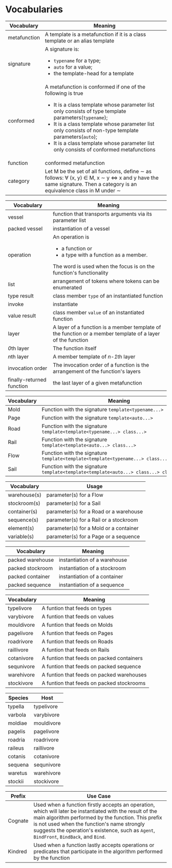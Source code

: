 <!-- Copyright 2024 Feng Mofan
SPDX-License-Identifier: Apache-2.0 -->

# Vocabularies

<table>
  <thead>
    <tr>
      <th>Vocabulary</th>
      <th>Meaning</th>
    </tr>
  </thead>
  <tbody>
    <tr>
      <td>metafunction</td>
      <td>A template is a metafunction if it is a class template or an alias template</td>
    </tr>
    <tr>
      <td>signature</td>
      <td>
        A signature is:
        <ul>
            <li><code>typename</code> for a type;</li>
            <li><code>auto</code> for a value;</li>
            <li>the template-head for a template</li>
        </ul>
    </tr>
    <tr>
      <td>conformed</td>
      <td>
        A metafunction is conformed if one of the following is true
        <ul>
          <li>
            It is a class template whose parameter list only consists of type template parameters(<code>typename</code>);
          </li>
          <li>
            It is a class template whose parameter list only consists of non-type template parameters(<code>auto</code>);
          </li>
          <li>
            It is a class template whose parameter list only consists of conformed metafunctions
          </li>
        </ul>
      </td>
    </tr>
    <tr>
      <td>function</td>
      <td>conformed metafunction</td>
    </tr>
    <tr>
      <td>category</td>
      <td>
        Let M be the set of all functions, define &sim; as follows: &forall; (x, y) &isin; M, x &sim; y &iff; x and y have the same signature. Then a category is an equivalence class in M under &sim;
      </td>
    </tr>
  </tbody>
</table>

<table>
  <thead>
    <tr>
      <th>Vocabulary</th>
      <th>Meaning</th>
    </tr>
  </thead>
  <tbody>
    <tr>
      <td>vessel</td>
      <td>function that transports arguments via its parameter list</td>
    </tr>
    <tr>
      <td>packed vessel</td>
      <td>instantiation of a vessel</td>
    </tr>
    <tr>
      <td>operation</td>
      <td>
        An operation is
        <ul>
          <li>a function or</li>
          <li>a type with a function as a member.</li>
        </ul>
          The word is used when the focus is on the function's functionality
      </td>
    </tr>
    <tr>
      <td>list</td>
      <td>arrangement of tokens where tokens can be enumerated</td>
    </tr>
    <tr>
      <td>type result</td>
      <td>class member <code>type</code> of an instantiated function</td>
    </tr>
    <tr>
      <td>invoke</td>
      <td>instantiate</td>
    </tr>
    <tr>
      <td>value result</td>
      <td>class member <code>value</code> of an instantiated function</td>
    </tr>
    <tr>
      <td>layer</td>
      <td>A layer of a function is a member template of the function or a member template of a layer of the function</td>
    </tr>
    <tr>
      <td><i>0</i>th layer</td>
      <td>The function itself</td>
    </tr>
    <tr>
      <td><i>n</i>th layer</td>
      <td>A member template of <i>n-1</i>th layer</td>
    </tr>
    <tr>
      <td>invocation order</td>
      <td>The invocation order of a function is the arrangement of the function's layers</td>
    </tr>
    <tr>
      <td>finally-returned function</td>
      <td>the last layer of a given metafunction</td>
    </tr>
  </tbody>
</table>

<table>
  <thead>
    <tr>
      <th>Vocabulary</th>
      <th>Meaning</th>
    </tr>
  </thead>
  <tbody>
    <tr>
      <td>Mold</td>
      <td>
        Function with the signature <code>template&lt;typename...&gt;</code>
      </td>
      </tr>
      <tr>
        <td>Page</td>
        <td>
          Function with the signature <code>template&lt;auto...&gt;</code>
        </td>
      </tr>
      <tr>
        <td>Road</td>
        <td>
          Function with the signature <code>template&lt;template&lt;typename...&gt;&nbsp;class...&gt;</code>
        </td>
      </tr>
      <tr>
        <td>Rail</td>
        <td>
          Function with the signature <code>template&lt;template&lt;auto...&gt;&nbsp;class...&gt;</code>
        </td>
      </tr>
      <tr>
        <td>Flow</td>
        <td>
          Function with the signature <code>template&lt;template&lt;template&lt;typename...&gt;&nbsp;class...&gt;&nbsp;class...&gt;</code>
        </td>
      </tr>
      <tr>
        <td>Sail</td>
        <td>
          Function with the signature <code>template&lt;template&lt;template&lt;auto...&gt;&nbsp;class...&gt;&nbsp;class...&gt;</code>
        </td>
      </tr>
  </tbody>
</table>

<table>
  <thead>
    <tr>
      <th>Vocabulary</th>
      <th>Usage</th>
    </tr>
  </thead>
  <tbody>
    <tr>
      <td>warehouse(s)</td>
      <td>parameter(s) for a Flow</td>
    </tr>
    <tr>
      <td>stockroom(s)</td>
      <td>parameter(s) for a Sail</td>
    </tr>
    <tr>
      <td>container(s)</td>
      <td>parameter(s) for a Road or a warehouse</td>
    </tr>
    <tr>
      <td>sequence(s)</td>
      <td>parameter(s) for a Rail or a stockroom</td>
    </tr>
    <tr>
      <td>element(s)</td>
      <td>parameter(s) for a Mold or a container</td>
    </tr>
    <tr>
      <td>variable(s)</td>
      <td>parameter(s) for a Page or a sequence</td>
    </tr>
  </tbody>
</table>

<table>
  <thead>
    <tr>
      <th>Vocabulary</th>
      <th>Meaning</th>
    </tr>
  </thead>
  <tbody>
    <tr>
      <td>packed warehouse</td>
      <td>instantiation of a warehouse</td>
    </tr>
    <tr>
      <td>packed stockroom</td>
      <td>instantiation of a stockroom</td>
    </tr>
    <tr>
      <td>packed container</td>
      <td>instantiation of a container</td>
    </tr>
    <tr>
      <td>packed sequence</td>
      <td>instantiation of a sequence</td>
    </tr>
  </tbody>
</table>

<table>
  <thead>
    <tr>
      <th>Vocabulary</th>
      <th>Meaning</th>
    </tr>
  </thead>
  <tbody>
    <tr>
      <td>typelivore</td>
      <td>A funtion that feeds on types</td>
    </tr>
    <tr>
      <td>varybivore</td>
      <td>A funtion that feeds on values</td>
    </tr>
    <tr>
      <td>mouldivore</td>
      <td> A funtion that feeds on Molds </td>
    </tr>
    <tr>
      <td>pagelivore</td>
      <td> A funtion that feeds on Pages </td>
    </tr>
    <tr>
      <td>roadrivore</td>
      <td>A funtion that feeds on Roads</td>
    </tr>
    <tr>
      <td>raillivore</td>
      <td>A funtion that feeds on Rails</td>
    </tr>
    <tr>
      <td>cotanivore</td>
      <td>A funtion that feeds on packed containers</td>
    </tr>
    <tr>
      <td>sequnivore</td>
      <td>A funtion that feeds on packed sequence</td>
    </tr>
    <tr>
      <td>warehivore</td>
      <td>A funtion that feeds on packed warehouses</td>
    </tr>
    <tr>
      <td>stockivore</td>
      <td>A funtion that feeds on packed stockrooms</td>
    </tr>
  </tbody>
</table>

<table>
  <thead>
    <tr>
      <th>Species</th>
      <th>Host</th>
    </tr>
  </thead>
  <tbody>
    <tr>
      <td>typella</td>
      <td>typelivore</td>
    </tr>
    <tr>
      <td>varbola</td>
      <td>varybivore</td>
    </tr>
    <tr>
      <td>moldiae</td>
      <td>mouldivore</td>
    </tr>
    <tr>
      <td>pagelis</td>
      <td>pagelivore</td>
    </tr>
    <tr>
      <td>roadria</td>
      <td>roadrivore</td>
    </tr>
    <tr>
      <td>raileus</td>
      <td>raillivore</td>
    </tr>
    <tr>
      <td>cotanis</td>
      <td>cotanivore</td>
    </tr>
    <tr>
      <td>sequena</td>
      <td>sequnivore</td>
    </tr>
    <tr>
      <td>waretus</td>
      <td>warehivore</td>
    </tr>
    <tr>
      <td>stockii</td>
      <td>stockivore</td>
    </tr>
  </tbody>
</table>

<table>
  <thead>
    <tr>
      <th>Prefix</th>
      <th>Use Case</th>
    </tr>
  </thead>
  <tbody>
    <tr>
      <td>Cognate</td>
      <td>Used when a function firstly accepts an operation, which will later be instantiated with the result of the main algorithm performed by the function.
      This prefix is not used when the function's name strongly suggests the operation's existence, such as <code>Agent</code>, <code>BindFront</code>, <code>BindBack</code>, and <code>Bind</code>.</td>
    </tr>
    <tr>
      <td>Kindred</td>
      <td>Used when a function lastly accepts operations or predicates that participate in the algorithm performed by the function</td>
    </tr>
  </tbody>
</table>

